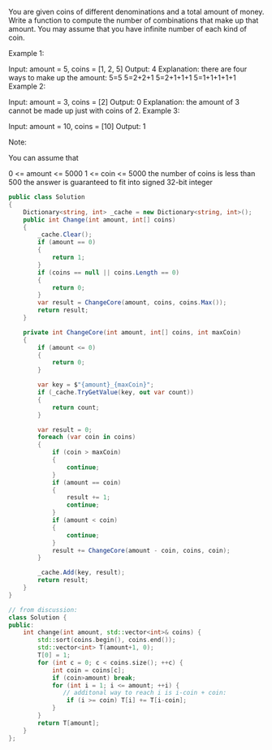 You are given coins of different denominations and a total amount of money. Write a function to compute the number of combinations that make up that amount. You may assume that you have infinite number of each kind of coin.

Example 1:

Input: amount = 5, coins = [1, 2, 5]
Output: 4
Explanation: there are four ways to make up the amount:
5=5
5=2+2+1
5=2+1+1+1
5=1+1+1+1+1
Example 2:

Input: amount = 3, coins = [2]
Output: 0
Explanation: the amount of 3 cannot be made up just with coins of 2.
Example 3:

Input: amount = 10, coins = [10] 
Output: 1
 

Note:

You can assume that

0 <= amount <= 5000
1 <= coin <= 5000
the number of coins is less than 500
the answer is guaranteed to fit into signed 32-bit integer


```C#
public class Solution
{
    Dictionary<string, int> _cache = new Dictionary<string, int>();
    public int Change(int amount, int[] coins)
    {
        _cache.Clear();
        if (amount == 0)
        {
            return 1;
        }
        if (coins == null || coins.Length == 0)
        {
            return 0;
        }
        var result = ChangeCore(amount, coins, coins.Max());
        return result;
    }

    private int ChangeCore(int amount, int[] coins, int maxCoin)
    {
        if (amount <= 0)
        {
            return 0;
        }

        var key = $"{amount}_{maxCoin}";
        if (_cache.TryGetValue(key, out var count))
        {
            return count;
        }

        var result = 0;
        foreach (var coin in coins)
        {
            if (coin > maxCoin)
            {
                continue;
            }
            if (amount == coin)
            {
                result += 1;
                continue;
            }
            if (amount < coin)
            {
                continue;
            }
            result += ChangeCore(amount - coin, coins, coin);
        }

        _cache.Add(key, result);
        return result;
    }
}
```


```C++
// from discussion:
class Solution {
public:
    int change(int amount, std::vector<int>& coins) {
        std::sort(coins.begin(), coins.end());
        std::vector<int> T(amount+1, 0);
        T[0] = 1;
        for (int c = 0; c < coins.size(); ++c) {
            int coin = coins[c];
            if (coin>amount) break;
            for (int i = 1; i <= amount; ++i) {
			   // additonal way to reach i is i-coin + coin:
                if (i >= coin) T[i] += T[i-coin];
            }
        }
        return T[amount];
    }
};
```